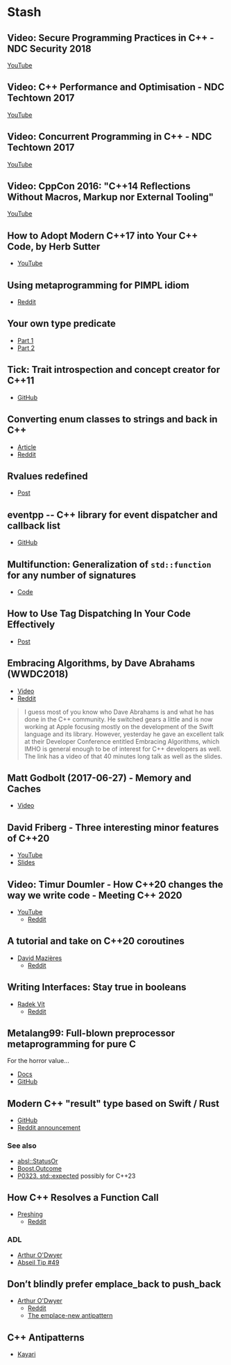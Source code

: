 # Stash

## Video: Secure Programming Practices in C++ - NDC Security 2018

[YouTube](https://www.youtube.com/watch?v=Jh0G_A7iRac)

## Video: C++ Performance and Optimisation - NDC Techtown 2017

[YouTube](https://www.youtube.com/watch?v=eICYHA-eyXM)

## Video: Concurrent Programming in C++ - NDC Techtown 2017

[YouTube](https://www.youtube.com/watch?v=O7gUNNYjmsM)

## Video: CppCon 2016: "C++14 Reflections Without Macros, Markup nor External Tooling"

[YouTube](https://www.youtube.com/watch?v=abdeAew3gmQ)

## How to Adopt Modern C++17 into Your C++ Code, by Herb Sutter

* [YouTube](https://www.youtube.com/watch?v=UsrHQAzSXkA)

## Using metaprogramming for PIMPL idiom

* [Reddit](https://www.reddit.com/r/cpp/comments/7971ws/using_metaprogramming_for_pimpl_idiom/)

## Your own type predicate

* [Part 1](https://akrzemi1.wordpress.com/2017/12/02/your-own-type-predicate/)
* [Part 2](https://akrzemi1.wordpress.com/2017/12/20/a-friendly-type-predicate/)

## Tick: Trait introspection and concept creator for C++11

* [GitHub](https://github.com/pfultz2/Tick)

## Converting enum classes to strings and back in C++

* [Article](https://sheep.horse/2018/5/converting_enum_classes_to_strings_and_back_in_c++.html)
* [Reddit](https://www.reddit.com/r/cpp/comments/8hwk91/converting_enum_classes_to_strings_and_back_in_c/)

## Rvalues redefined

* [Post](https://akrzemi1.wordpress.com/2018/05/16/rvalues-redefined/)

## eventpp -- C++ library for event dispatcher and callback list

* [GitHub](https://github.com/wqking/eventpp)

## Multifunction: Generalization of `std::function` for any number of signatures

* [Code](https://github.com/fgoujeon/multifunction)

## How to Use Tag Dispatching In Your Code Effectively

* [Post](http://www.fluentcpp.com/2018/04/27/tag-dispatching/)

## Embracing Algorithms, by Dave Abrahams (WWDC2018)

* [Video](https://developer.apple.com/videos/play/wwdc2018/223/)
* [Reddit](https://www.reddit.com/r/cpp/comments/8pqtr1/dave_abrahams_on_embracing_algorithms_at_wwdc_2018/)

> I guess most of you know who Dave Abrahams is and what he has done in the C++ community. He
> switched gears a little and is now working at Apple focusing mostly on the development of the
> Swift language and its library. However, yesterday he gave an excellent talk at their Developer
> Conference entitled Embracing Algorithms, which IMHO is general enough to be of interest for C++
> developers as well. The link has a video of that 40 minutes long talk as well as the slides.

## Matt Godbolt (2017-06-27) - Memory and Caches

* [Video](https://www.youtube.com/watch?v=vDns3Um39l0)

## David Friberg - Three interesting minor features of C++20

* [YouTube](https://youtube.com/watch?v=4AQulaRJGMc)
* [Slides](https://dfrib.github.io/presentations/2020cw50_Gbgcpp_MinorCpp20Features.html)

## Video: Timur Doumler - How C++20 changes the way we write code - Meeting C++ 2020

* [YouTube](https://youtu.be/VK-16tpFQVI)
  * [Reddit](https://www.reddit.com/r/cpp/comments/lo4z89/timur_doumler_how_c20_changes_the_way_we_write/?ref=share&ref_source=link)

## A tutorial and take on C++20 coroutines

* [David Mazières](https://www.scs.stanford.edu/~dm/blog/c++-coroutines.html)
  * [Reddit](https://www.reddit.com/r/cpp/comments/lpo9qa/my_tutorial_and_take_on_c20_coroutines_david/)

## Writing Interfaces: Stay true in booleans

* [Radek Vít](https://radekvit.medium.com/writing-interfaces-stay-true-in-booleans-ed52b5f1b720)
  * [Reddit](https://www.reddit.com/r/cpp/comments/m2tgx1/writing_interfaces_stay_true_in_booleans/)

## Metalang99: Full-blown preprocessor metaprogramming for pure C

For the horror value...

* [Docs](https://metalang99.readthedocs.io/en/latest/)
* [GitHub](https://github.com/Hirrolot/metalang99)

## Modern C++ "result" type based on Swift / Rust

* [GitHub](https://github.com/bitwizeshift/result)
* [Reddit announcement](https://www.reddit.com/r/cpp/comments/m3hvx8/modern_c_result_type_based_on_swift_rust/)

### See also

* [absl::StatusOr](https://github.com/abseil/abseil-cpp/blob/master/absl/status/statusor.h)
* [Boost.Outcome](https://www.boost.org/doc/libs/1_75_0/libs/outcome/doc/html/index.html)
* [P0323. std::expected](http://www.open-std.org/jtc1/sc22/wg21/docs/papers/2019/p0323r9.html) possibly for C++23

## How C++ Resolves a Function Call

* [Preshing](https://preshing.com/20210315/how-cpp-resolves-a-function-call/)
  * [Reddit](https://www.reddit.com/r/cpp/comments/m5jpwz/how_c_resolves_a_function_call/)

### ADL

* [Arthur O'Dwyer](https://quuxplusone.github.io/blog/2019/04/26/what-is-adl/)
* [Abseil Tip #49](https://abseil.io/tips/49)

## Don’t blindly prefer emplace_back to push_back

* [Arthur O'Dwyer](https://quuxplusone.github.io/blog/2021/03/03/push-back-emplace-back/)
  * [Reddit](https://www.reddit.com/r/cpp/comments/lx7hej/dont_blindly_prefer_emplace_back_to_push_back/)
  * [The emplace-new antipattern](http://kayari.org/cxx/antipatterns.html#emplace-new)

## C++ Antipatterns

* [Kayari](http://kayari.org/cxx/antipatterns.html)
